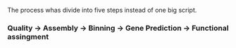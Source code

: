 
The process whas divide into five steps instead of one big script.

### Quality -> Assembly -> Binning -> Gene Prediction -> Functional assingment 
